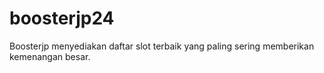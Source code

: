 # boosterjp24
Boosterjp menyediakan daftar slot terbaik yang paling sering memberikan kemenangan besar.
